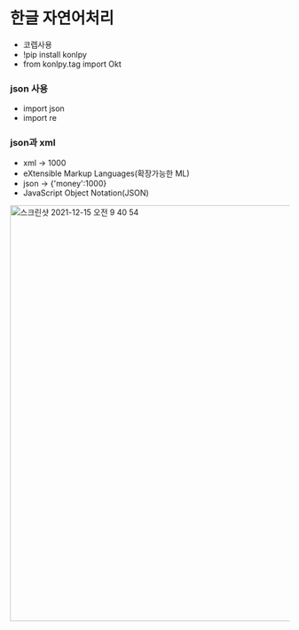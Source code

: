 # 한글 자연어처리
- 코렙사용
- !pip install konlpy
- from konlpy.tag import Okt


### json 사용
- import json
- import re

### json과 xml
- xml -> <money>1000</money>
- eXtensible Markup Languages(확장가능한 ML)
- json -> {'money':1000}
- JavaScript Object Notation(JSON)


<img width="749" alt="스크린샷 2021-12-15 오전 9 40 54" src="https://user-images.githubusercontent.com/89058117/146101755-fe649d73-ddc5-4a9c-86cb-9bb7e932522a.png">
